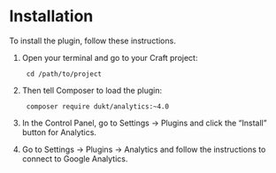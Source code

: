# Installation

To install the plugin, follow these instructions.

1. Open your terminal and go to your Craft project:

        cd /path/to/project

2. Then tell Composer to load the plugin:

        composer require dukt/analytics:~4.0

3. In the Control Panel, go to Settings → Plugins and click the “Install” button for Analytics.

4. Go to Settings → Plugins → Analytics and follow the instructions to connect to Google Analytics.